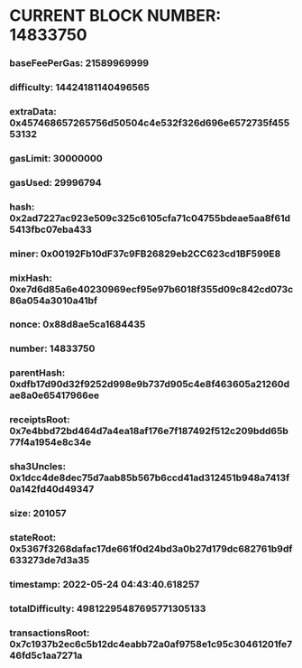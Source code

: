 # CURRENT BLOCK NUMBER: 14833750

### baseFeePerGas: 21589969999
### difficulty: 14424181140496565
### extraData: 0x457468657265756d50504c4e532f326d696e6572735f45553132
### gasLimit: 30000000
### gasUsed: 29996794
### hash: 0x2ad7227ac923e509c325c6105cfa71c04755bdeae5aa8f61d5413fbc07eba433
### miner: 0x00192Fb10dF37c9FB26829eb2CC623cd1BF599E8
### mixHash: 0xe7d6d85a6e40230969ecf95e97b6018f355d09c842cd073c86a054a3010a41bf
### nonce: 0x88d8ae5ca1684435
### number: 14833750
### parentHash: 0xdfb17d90d32f9252d998e9b737d905c4e8f463605a21260dae8a0e65417966ee
### receiptsRoot: 0x7e4bbd72bd464d7a4ea18af176e7f187492f512c209bdd65b77f4a1954e8c34e
### sha3Uncles: 0x1dcc4de8dec75d7aab85b567b6ccd41ad312451b948a7413f0a142fd40d49347
### size: 201057
### stateRoot: 0x5367f3268dafac17de661f0d24bd3a0b27d179dc682761b9df633273de7d3a35
### timestamp: 2022-05-24 04:43:40.618257
### totalDifficulty: 49812295487695771305133
### transactionsRoot: 0x7c1937b2ec6c5b12dc4eabb72a0af9758e1c95c30461201fe746fd5c1aa7271a
